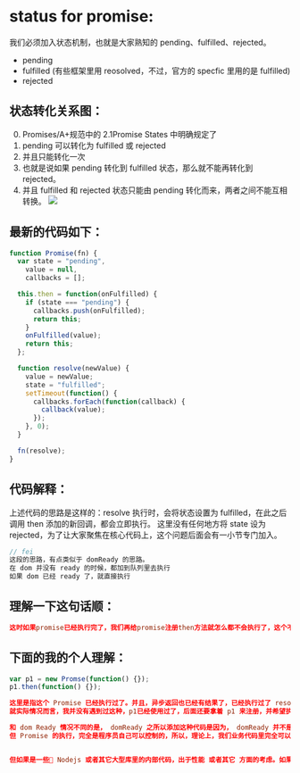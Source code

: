 # status for promise:

我们必须加入状态机制，也就是大家熟知的 pending、fulfilled、rejected。

- pending
- fulfilled (有些框架里用 reosolved，不过，官方的 specfic 里用的是 fulfilled)
- rejected

## 状态转化关系图：

0. Promises/A+规范中的 2.1Promise States 中明确规定了
1. pending 可以转化为 fulfilled 或 rejected
1. 并且只能转化一次
1. 也就是说如果 pending 转化到 fulfilled 状态，那么就不能再转化到 rejected。
1. 并且 fulfilled 和 rejected 状态只能由 pending 转化而来，两者之间不能互相转换。
   ![](https://ws1.sinaimg.cn/large/006tNbRwgy1fwq4wq33ogj30is07m0sw.jpg)

## 最新的代码如下：

```js
function Promise(fn) {
  var state = "pending",
    value = null,
    callbacks = [];

  this.then = function(onFulfilled) {
    if (state === "pending") {
      callbacks.push(onFulfilled);
      return this;
    }
    onFulfilled(value);
    return this;
  };

  function resolve(newValue) {
    value = newValue;
    state = "fulfilled";
    setTimeout(function() {
      callbacks.forEach(function(callback) {
        callback(value);
      });
    }, 0);
  }

  fn(resolve);
}
```

## 代码解释：

上述代码的思路是这样的：resolve 执行时，会将状态设置为 fulfilled，在此之后调用 then 添加的新回调，都会立即执行。
这里没有任何地方将 state 设为 rejected，为了让大家聚焦在核心代码上，这个问题后面会有一小节专门加入。

```js
// fei
这段的思路，有点类似于 domReady 的思路。
在 dom 并没有 ready 的时候，都加到队列里去执行
如果 dom 已经 ready 了，就直接执行
```

## 理解一下这句话顺：

```conf
这时如果promise已经执行完了，我们再给promise注册then方法就怎么都不会执行了，这个不符合预期，所以才会加入状态这种东西。更新过的代码如下
```

## 下面的我的个人理解：

```js
var p1 = new Promse(function() {});
p1.then(function() {});
```

```conf
这里是指这个 Promise 已经执行过了。并且，异步返回也已经有结果了，已经执行过了 resolve 方法了的情况。
就实际情况而言，我并没有遇到过这种，p1已经使用过了，后面还要拿着 p1 来注册，并希望执行的情况。

和 dom Ready 情况不同的是， domReady 之所以添加这种代码是因为， domReady 并不是由我们自己控制的。
但 Promise 的执行，完全是程序员自己可以控制的，所以，理论上，我们业务代码里完全可以遵循 `先注册，后使用` 的原则，来使用 Promise，这里的状态机制并不是必须的。


但如果是一些 Nodejs 或者其它大型库里的内部代码，出于性能 或者其它 方面的考虑。如果复用 promise,免得多new Promise 对象的情况，可能会出现这种。所以，加入状态机制，完全是出于框架的逻辑严密性来考虑的。如果单从业务代码的角度去考虑，这种意义不是特别的大。
```
